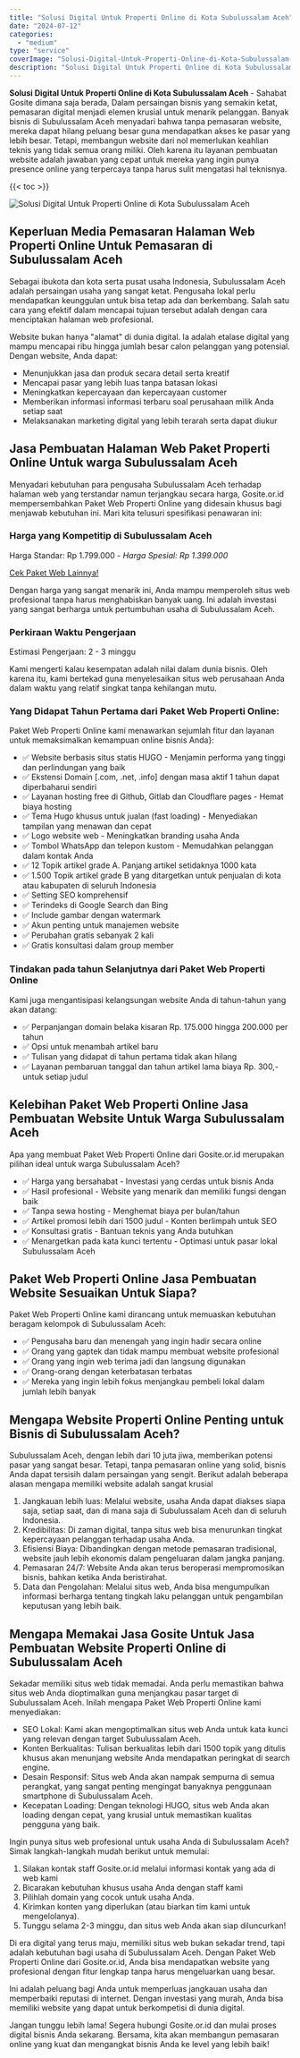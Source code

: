 ```yaml
---
title: "Solusi Digital Untuk Properti Online di Kota Subulussalam Aceh"
date: "2024-07-12"
categories: 
  - "medium"
type: "service"
coverImage: "Solusi-Digital-Untuk-Properti-Online-di-Kota-Subulussalam-Aceh.png"
description: "Solusi Digital Untuk Properti Online di Kota Subulussalam Aceh. Jangan tunggu lebih lama! Segera hubungi Gosite.or.id dan mulai proses digital bisnis Anda se..."
---
```


**Solusi Digital Untuk Properti Online di Kota Subulussalam Aceh** - Sahabat Gosite dimana saja berada, Dalam persaingan bisnis yang semakin ketat, pemasaran digital menjadi elemen krusial untuk menarik pelanggan. Banyak bisnis di Subulussalam Aceh menyadari bahwa tanpa pemasaran website, mereka dapat hilang peluang besar guna mendapatkan akses ke pasar yang lebih besar. Tetapi, membangun website dari nol memerlukan keahlian teknis yang tidak semua orang miliki. Oleh karena itu layanan pembuatan website adalah jawaban yang cepat untuk mereka yang ingin punya presence online yang terpercaya tanpa harus sulit mengatasi hal teknisnya.

{{< toc >}}

![Solusi Digital Untuk Properti Online di Kota Subulussalam Aceh](/images/medium/Solusi-Digital-Untuk-Properti-Online-di-Kota-Subulussalam-Aceh.png)

## Keperluan Media Pemasaran Halaman Web Properti Online Untuk Pemasaran di Subulussalam Aceh

Sebagai ibukota dan kota serta pusat usaha Indonesia, Subulussalam Aceh adalah persaingan usaha yang sangat ketat. Pengusaha lokal perlu mendapatkan keunggulan untuk bisa tetap ada dan berkembang. Salah satu cara yang efektif dalam mencapai tujuan tersebut adalah dengan cara menciptakan halaman web profesional.

Website bukan hanya "alamat" di dunia digital. Ia adalah etalase digital yang mampu mencapai ribu hingga jumlah besar calon pelanggan yang potensial. Dengan website, Anda dapat:

- Menunjukkan jasa dan produk secara detail serta kreatif
- Mencapai pasar yang lebih luas tanpa batasan lokasi
- Meningkatkan kepercayaan dan kepercayaan customer
- Memberikan informasi informasi terbaru soal perusahaan milik Anda setiap saat
- Melaksanakan marketing digital yang lebih terarah serta dapat diukur

## Jasa Pembuatan Halaman Web Paket Properti Online Untuk warga Subulussalam Aceh

Menyadari kebutuhan para pengusaha Subulussalam Aceh terhadap halaman web yang terstandar namun terjangkau secara harga, Gosite.or.id mempersembahkan Paket Web Properti Online yang didesain khusus bagi menjawab kebutuhan ini. Mari kita telusuri spesifikasi penawaran ini:

### Harga yang Kompetitip di Subulussalam Aceh

<a class="cta-button">Harga Standar: Rp 1.799.000 - <em>Harga Spesial: Rp 1.399.000</em></a>

<a href="/jasa-web/" class="cta-button">Cek Paket Web Lainnya!</a>

Dengan harga yang sangat menarik ini, Anda mampu memperoleh situs web profesional tanpa harus menghabiskan banyak uang. Ini adalah investasi yang sangat berharga untuk pertumbuhan usaha di Subulussalam Aceh.

### Perkiraan Waktu Pengerjaan

Estimasi Pengerjaan: 2 - 3 minggu

Kami mengerti kalau kesempatan adalah nilai dalam dunia bisnis. Oleh karena itu, kami bertekad guna menyelesaikan situs web perusahaan Anda dalam waktu yang relatif singkat tanpa kehilangan mutu.

### Yang Didapat Tahun Pertama dari Paket Web Properti Online:

Paket Web Properti Online kami menawarkan sejumlah fitur dan layanan untuk memaksimalkan kemampuan online bisnis Anda}:

- ✅ Website berbasis situs statis HUGO - Menjamin performa yang tinggi dan perlindungan yang baik
- ✅ Ekstensi Domain \[.com, .net, .info\] dengan masa aktif 1 tahun dapat diperbaharui sendiri
- ✅ Layanan hosting free di Github, Gitlab dan Cloudflare pages - Hemat biaya hosting
- ✅ Tema Hugo khusus untuk jualan (fast loading) - Menyediakan tampilan yang menawan dan cepat
- ✅ Logo website web - Meningkatkan branding usaha Anda
- ✅ Tombol WhatsApp dan telepon kustom - Memudahkan pelanggan dalam kontak Anda
- ✅ 12 Topik artikel grade A. Panjang artikel setidaknya 1000 kata
- ✅ 1.500 Topik artikel grade B yang ditargetkan untuk penjualan di kota atau kabupaten di seluruh Indonesia
- ✅ Setting SEO komprehensif
- ✅ Terindeks di Google Search dan Bing
- ✅ Include gambar dengan watermark
- ✅ Akun penting untuk manajemen website
- ✅ Perubahan gratis sebanyak 2 kali
- ✅ Gratis konsultasi dalam group member

### Tindakan pada tahun Selanjutnya dari Paket Web Properti Online

Kami juga mengantisipasi kelangsungan website Anda di tahun-tahun yang akan datang:

- ✅ Perpanjangan domain belaka kisaran Rp. 175.000 hingga 200.000 per tahun
- ✅ Opsi untuk menambah artikel baru
- ✅ Tulisan yang didapat di tahun pertama tidak akan hilang
- ✅ Layanan pembaruan tanggal dan tahun artikel lama biaya Rp. 300,- untuk setiap judul

## Kelebihan Paket Web Properti Online Jasa Pembuatan Website Untuk Warga Subulussalam Aceh

Apa yang membuat Paket Web Properti Online dari Gosite.or.id merupakan pilihan ideal untuk warga Subulussalam Aceh?

- ✅ Harga yang bersahabat - Investasi yang cerdas untuk bisnis Anda
- ✅ Hasil profesional - Website yang menarik dan memiliki fungsi dengan baik
- ✅ Tanpa sewa hosting - Menghemat biaya per bulan/tahun
- ✅ Artikel promosi lebih dari 1500 judul - Konten berlimpah untuk SEO
- ✅ Konsultasi gratis - Bantuan teknis yang Anda butuhkan
- ✅ Menargetkan pada kata kunci tertentu - Optimasi untuk pasar lokal Subulussalam Aceh

## Paket Web Properti Online Jasa Pembuatan Website Sesuaikan Untuk Siapa?

Paket Web Properti Online kami dirancang untuk memuaskan kebutuhan beragam kelompok di Subulussalam Aceh:

- ✅ Pengusaha baru dan menengah yang ingin hadir secara online
- ✅ Orang yang gaptek dan tidak mampu membuat website profesional
- ✅ Orang yang ingin web terima jadi dan langsung digunakan
- ✅ Orang-orang dengan keterbatasan terbatas
- ✅ Mereka yang ingin lebih fokus menjangkau pembeli lokal dalam jumlah lebih banyak

## Mengapa Website Properti Online Penting untuk Bisnis di Subulussalam Aceh?

Subulussalam Aceh, dengan lebih dari 10 juta jiwa, memberikan potensi pasar yang sangat besar. Tetapi, tanpa pemasaran online yang solid, bisnis Anda dapat tersisih dalam persaingan yang sengit. Berikut adalah beberapa alasan mengapa memiliki website adalah sangat krusial

1. Jangkauan lebih luas: Melalui website, usaha Anda dapat diakses siapa saja, setiap saat, dan di mana saja di Subulussalam Aceh dan di seluruh Indonesia.
2. Kredibilitas: Di zaman digital, tanpa situs web bisa menurunkan tingkat kepercayaan pelanggan terhadap usaha Anda.
3. Efisiensi Biaya: Dibandingkan dengan metode pemasaran tradisional, website jauh lebih ekonomis dalam pengeluaran dalam jangka panjang.
4. Pemasaran 24/7: Website Anda akan terus beroperasi mempromosikan bisnis, bahkan ketika Anda beristirahat.
5. Data dan Pengolahan: Melalui situs web, Anda bisa mengumpulkan informasi berharga tentang tingkah laku pelanggan untuk pengambilan keputusan yang lebih baik.

## Mengapa Memakai Jasa Gosite Untuk Jasa Pembuatan Website Properti Online di Subulussalam Aceh

Sekadar memiliki situs web tidak memadai. Anda perlu memastikan bahwa situs web Anda dioptimalkan guna menjangkau pasar target di Subulussalam Aceh. Inilah mengapa Paket Web Properti Online kami menyediakan:

- SEO Lokal: Kami akan mengoptimalkan situs web Anda untuk kata kunci yang relevan dengan target Subulussalam Aceh.
- Konten Berkualitas: Tulisan berkualitas lebih dari 1500 topik yang ditulis khusus akan menunjang website Anda mendapatkan peringkat di search engine.
- Desain Responsif: Situs web Anda akan nampak sempurna di semua perangkat, yang sangat penting mengingat banyaknya penggunaan smartphone di Subulussalam Aceh.
- Kecepatan Loading: Dengan teknologi HUGO, situs web Anda akan loading dengan cepat, yang krusial untuk memastikan kualitas pengguna yang baik.

Ingin punya situs web profesional untuk usaha Anda di Subulussalam Aceh? Simak langkah-langkah mudah berikut untuk memulai:

1. Silakan kontak staff Gosite.or.id melalui informasi kontak yang ada di web kami
2. Bicarakan kebutuhan khusus usaha Anda dengan staff kami
3. Pilihlah domain yang cocok untuk usaha Anda.
4. Kirimkan konten yang diperlukan (atau biarkan tim kami untuk mengelolanya).
5. Tunggu selama 2-3 minggu, dan situs web Anda akan siap diluncurkan!

Di era digital yang terus maju, memiliki situs web bukan sekadar trend, tapi adalah kebutuhan bagi usaha di Subulussalam Aceh. Dengan Paket Web Properti Online dari Gosite.or.id, Anda bisa mendapatkan website yang profesional dengan fitur lengkap tanpa harus mengeluarkan uang besar.

Ini adalah peluang bagi Anda untuk memperluas jangkauan usaha dan memperbaiki reputasi di internet. Dengan investasi yang murah, Anda bisa memiliki website yang dapat untuk berkompetisi di dunia digital.

Jangan tunggu lebih lama! Segera hubungi Gosite.or.id dan mulai proses digital bisnis Anda sekarang. Bersama, kita akan membangun pemasaran online yang kuat dan mengangkat bisnis Anda ke level yang lebih baik!